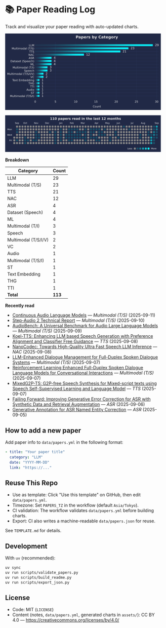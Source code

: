 # 📚 Paper Reading Log

Track and visualize your paper reading with auto-updated charts.

<!--CHART_START-->
![By category](assets/category_stylish.svg)

![Activity heatmap](assets/activity_heatmap.svg)


**Breakdown**

| Category | Count |
|---|---|
| LLM | 29 |
| Multimodal (T/S) | 23 |
| TTS | 21 |
| NAC | 12 |
| ASR | 4 |
| Dataset (Speech) | 4 |
| ML | 4 |
| Multimodal (T/I) | 3 |
| Speech | 3 |
| Multimodal (T/S/I/V) | 2 |
| VC | 2 |
| Audio | 1 |
| Multimodal (T/S/I) | 1 |
| ST | 1 |
| Text Embedding | 1 |
| THG | 1 |
| TTI | 1 |
| **Total** | **113** |

**Recently read**

- [Continuous Audio Language Models](https://www.arxiv.org/abs/2509.06926) — *Multimodal (T/S)* (2025-09-11)
- [Step-Audio 2 Technical Report](https://arxiv.org/abs/2507.16632) — *Multimodal (T/S)* (2025-09-10)
- [AudioBench: A Universal Benchmark for Audio Large Language Models](https://aclanthology.org/2025.naacl-long.218v2.pdf) — *Multimodal (T/S)* (2025-09-09)
- [Koel-TTS: Enhancing LLM based Speech Generation with Preference Alignment and Classifier Free Guidance](https://arxiv.org/abs/2502.05236) — *TTS* (2025-09-08)
- [NanoCodec: Towards High-Quality Ultra Fast Speech LLM Inference](https://arxiv.org/abs/2508.05835) — *NAC* (2025-09-08)
- [LLM-Enhanced Dialogue Management for Full-Duplex Spoken Dialogue Systems](https://arxiv.org/abs/2502.14145) — *Multimodal (T/S)* (2025-09-07)
- [Reinforcement Learning Enhanced Full-Duplex Spoken Dialogue Language Models for Conversational Interactions](https://openreview.net/pdf?id=QbLbXz8Idp) — *Multimodal (T/S)* (2025-09-07)
- [MixedG2P-T5: G2P-free Speech Synthesis for Mixed-script texts using Speech Self-Supervised Learning and Language Model](https://www.arxiv.org/abs/2509.01391) — *TTS* (2025-09-07)
- [Failing Forward: Improving Generative Error Correction for ASR with Synthetic Data and Retrieval Augmentation](https://aclanthology.org/2025.findings-acl.125.pdf) — *ASR* (2025-09-06)
- [Generative Annotation for ASR Named Entity Correction](https://www.arxiv.org/abs/2508.20700) — *ASR* (2025-09-05)
<!--CHART_END-->

## How to add a new paper

Add paper info to `data/papers.yml` in the following format:

```yaml
- title: "Your paper title"
  category: "LLM"
  date: "YYYY-MM-DD"
  link: "https://..."
```

## Reuse This Repo

- Use as template: Click "Use this template" on GitHub, then edit `data/papers.yml`.
- Timezone: Set `PAPERS_TZ` in the workflow (default `Asia/Tokyo`).
- CI validation: The workflow validates `data/papers.yml` before building charts.
- Export: CI also writes a machine-readable `data/papers.json` for reuse.

See `TEMPLATE.md` for details.

## Development

With `uv` (recommended):

```
uv sync
uv run scripts/validate_papers.py
uv run scripts/build_readme.py
uv run scripts/export_json.py
```

## License

- Code: MIT (`LICENSE`)
- Content (notes, `data/papers.yml`, generated charts in `assets/`): CC BY 4.0 — https://creativecommons.org/licenses/by/4.0/
